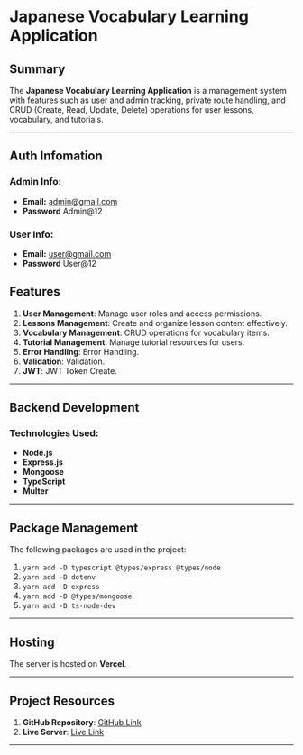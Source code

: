 # Japanese Vocabulary Learning Application

## Summary
The **Japanese Vocabulary Learning Application** is a management system with features such as user and admin tracking, private route handling, and CRUD (Create, Read, Update, Delete) operations for user lessons, vocabulary, and tutorials.

---
## Auth Infomation
### Admin Info:
- **Email:**  admin@gmail.com
- **Password**  Admin@12
### User Info:
- **Email:**   user@gmail.com
- **Password**  User@12


## Features
1. **User Management**: Manage user roles and access permissions.  
2. **Lessons Management**: Create and organize lesson content effectively.  
3. **Vocabulary Management**: CRUD operations for vocabulary items.  
4. **Tutorial Management**: Manage tutorial resources for users.  
5. **Error Handling**: Error Handling.  
6. **Validation**: Validation.  
6. **JWT**: JWT Token Create.  

---

## Backend Development
### Technologies Used:
- **Node.js**  
- **Express.js**  
- **Mongoose**  
- **TypeScript**  
- **Multer**  

---

## Package Management  
The following packages are used in the project:  
1. `yarn add -D typescript @types/express @types/node`  
2. `yarn add -D dotenv`  
3. `yarn add -D express`  
4. `yarn add -D @types/mongoose`  
5. `yarn add -D ts-node-dev`  

---

## Hosting
The server is hosted on **Vercel**.

---

## Project Resources
1. **GitHub Repository**: [GitHub Link](https://github.com/Mosiur411/japanese-clinet.git)  
2. **Live Server**: [Live Link](https://japaneseserver.vercel.app/)   

---
